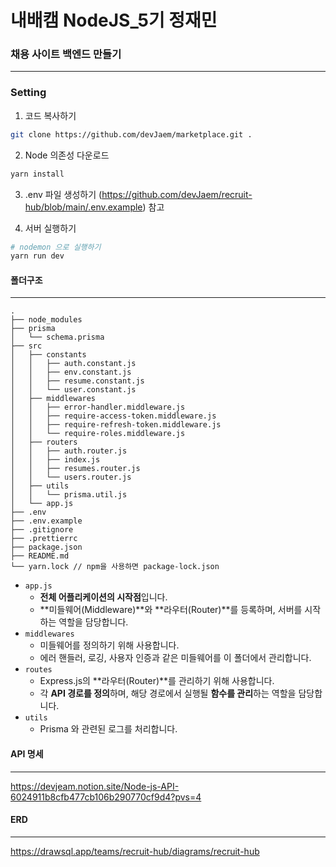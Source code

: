 # 내배캠 NodeJS_5기 정재민
### 채용 사이트 백엔드 만들기
---
### Setting
1. 코드 복사하기
```bash
git clone https://github.com/devJaem/marketplace.git .
```

2. Node 의존성 다운로드
```bash
yarn install
```

3. .env 파일 생성하기 (https://github.com/devJaem/recruit-hub/blob/main/.env.example) 참고

4. 서버 실행하기
```bash
# nodemon 으로 실행하기
yarn run dev
```
#### 폴더구조
---
```
.
├── node_modules
├── prisma
│   └── schema.prisma
├── src
│   ├── constants
│   │   ├── auth.constant.js
│   │   ├── env.constant.js
│   │   ├── resume.constant.js
│   │   └── user.constant.js
│   ├── middlewares
│   │   ├── error-handler.middleware.js
│   │   ├── require-access-token.middleware.js
│   │   ├── require-refresh-token.middleware.js
│   │   └── require-roles.middleware.js
│   ├── routers
│   │   ├── auth.router.js
│   │   ├── index.js
│   │   ├── resumes.router.js
│   │   └── users.router.js
│   ├── utils
│   │   └── prisma.util.js
│   └── app.js
├── .env 
├── .env.example 
├── .gitignore
├── .prettierrc
├── package.json
├── README.md
└── yarn.lock // npm을 사용하면 package-lock.json
```
- `app.js`
    - **전체 어플리케이션의 시작점**입니다.
    - **미들웨어(Middleware)**와 **라우터(Router)**를 등록하며, 서버를 시작하는 역할을 담당합니다.
- `middlewares`
    - 미들웨어를 정의하기 위해 사용합니다.
    - 에러 핸들러, 로깅, 사용자 인증과 같은 미들웨어를 이 폴더에서 관리합니다.
- `routes`
    - Express.js의 **라우터(Router)**를 관리하기 위해 사용합니다.
    - 각 **API 경로를 정의**하며, 해당 경로에서 실행될 **함수를 관리**하는 역할을 담당합니다.
- `utils`
    - Prisma 와 관련된 로그를 처리합니다.
    
#### API 명세
---
https://devjeam.notion.site/Node-js-API-6024911b8cfb477cb106b290770cf9d4?pvs=4

#### ERD
---
https://drawsql.app/teams/recruit-hub/diagrams/recruit-hub